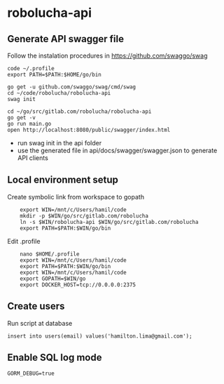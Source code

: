 # robolucha-api

## Generate API swagger file 

Follow the instalation procedures in https://github.com/swaggo/swag

```
code ~/.profile
export PATH=$PATH:$HOME/go/bin

go get -u github.com/swaggo/swag/cmd/swag
cd ~/code/robolucha/robolucha-api
swag init

cd ~/go/src/gitlab.com/robolucha/robolucha-api
go get -v
go run main.go
open http://localhost:8080/public/swagger/index.html

```
- run swag init in the api folder
- use the generated file in api/docs/swagger/swagger.json to generate API clients

## Local environment setup

Create symbolic link from workspace to gopath
```
	export WIN=/mnt/c/Users/hamil/code
	mkdir -p $WIN/go/src/gitlab.com/robolucha
	ln -s $WIN/robolucha-api $WIN/go/src/gitlab.com/robolucha
	export PATH=$PATH:$WIN/go/bin
```

Edit .profile
```
	nano $HOME/.profile
	export WIN=/mnt/c/Users/hamil/code
	export PATH=$PATH:$WIN/go/bin
	export WIN=/mnt/c/Users/hamil/code
	export GOPATH=$WIN/go
	export DOCKER_HOST=tcp://0.0.0.0:2375
```

## Create users

Run script at database 
```
insert into users(email) values('hamilton.lima@gmail.com');
```

## Enable SQL log mode 

```
GORM_DEBUG=true
```
